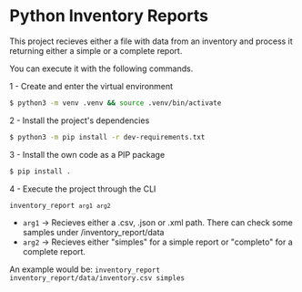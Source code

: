 # Python Inventory Reports

This project recieves either a file with data from an inventory and process it returning either a simple or a complete report.

You can execute it with the following commands.

1 - Create and enter the virtual environment
```bash
$ python3 -m venv .venv && source .venv/bin/activate
```

2 - Install the project's dependencies
```bash
$ python3 -m pip install -r dev-requirements.txt
```

3 - Install the own code as a PIP package
```bash
$ pip install .
```

4 - Execute the project through the CLI

 <code>inventory_report `arg1` `arg2`</code>
 
 - `arg1` -> Recieves either a .csv, .json or .xml path. There can check some samples under /inventory_report/data
 - `arg2` -> Recieves either "simples" for a simple report or "completo" for a complete report.

An example would be: `inventory_report inventory_report/data/inventory.csv simples`

